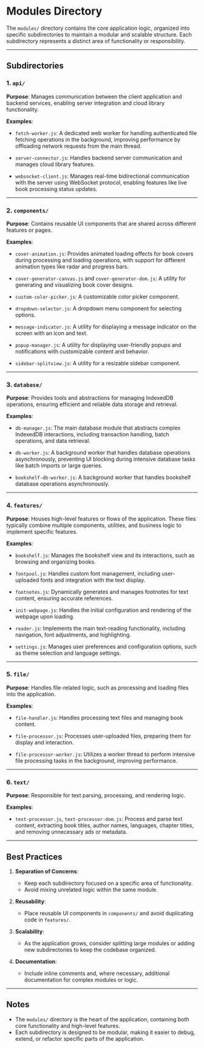 # Modules Directory

The `modules/` directory contains the core application logic, organized into specific subdirectories to maintain a modular and scalable structure. Each subdirectory represents a distinct area of functionality or responsibility.

---

## Subdirectories

### 1. `api/`

**Purpose**: Manages communication between the client application and backend services, enabling server integration and cloud library functionality.

**Examples**:

- `fetch-worker.js`: A dedicated web worker for handling authenticated file fetching operations in the background, improving performance by offloading network requests from the main thread.

- `server-connector.js`: Handles backend server communication and manages cloud library features.

- `websocket-client.js`: Manages real-time bidirectional communication with the server using WebSocket protocol, enabling features like live book processing status updates.

---

### 2. `components/`

**Purpose**: Contains reusable UI components that are shared across different features or pages.

**Examples**:

- `cover-animation.js`: Provides animated loading effects for book covers during processing and loading operations, with support for different animation types like radar and progress bars.

- `cover-generator-canvas.js` and `cover-generator-dom.js`: A utility for generating and visualizing book cover designs.

- `custom-color-picker.js`: A customizable color picker component.

- `dropdown-selector.js`: A dropdown menu component for selecting options.

- `message-indicator.js`: A utility for displaying a message indicator on the screen with an icon and text.

- `popup-manager.js`: A utility for displaying user-friendly popups and notifications with customizable content and behavior.

- `sidebar-splitview.js`: A utility for a resizable sidebar component.

---

### 3. `database/`

**Purpose**: Provides tools and abstractions for managing IndexedDB operations, ensuring efficient and reliable data storage and retrieval.

**Examples**:

- `db-manager.js`: The main database module that abstracts complex IndexedDB interactions, including transaction handling, batch operations, and data retrieval.

- `db-worker.js`: A background worker that handles database operations asynchronously, preventing UI blocking during intensive database tasks like batch imports or large queries.

- `bookshelf-db-worker.js`: A background worker that handles bookshelf database operations asynchronously.

---

### 4. `features/`

**Purpose**: Houses high-level features or flows of the application. These files typically combine multiple components, utilities, and business logic to implement specific features.

**Examples**:

- `bookshelf.js`: Manages the bookshelf view and its interactions, such as browsing and organizing books.

- `fontpool.js`: Handles custom font management, including user-uploaded fonts and integration with the text display.

- `footnotes.js`: Dynamically generates and manages footnotes for text content, ensuring accurate references.

- `init-webpage.js`: Handles the initial configuration and rendering of the webpage upon loading.

- `reader.js`: Implements the main text-reading functionality, including navigation, font adjustments, and highlighting.

- `settings.js`: Manages user preferences and configuration options, such as theme selection and language settings.

---

### 5. `file/`

**Purpose**: Handles file-related logic, such as processing and loading files into the application.

**Examples**:

- `file-handler.js`: Handles processing text files and managing book content.

- `file-processor.js`: Processes user-uploaded files, preparing them for display and interaction.

- `file-processor-worker.js`: Utilizes a worker thread to perform intensive file processing tasks in the background, improving performance.

---

### 6. `text/`

**Purpose**: Responsible for text parsing, processing, and rendering logic.

**Examples**:

- `text-processor.js`, `text-processor-dom.js`: Process and parse text content, extracting book titles, author names, languages, chapter titles, and removing unnecessary ads or metadata.

---

## Best Practices

1. **Separation of Concerns**:

    - Keep each subdirectory focused on a specific area of functionality.
    - Avoid mixing unrelated logic within the same module.

2. **Reusability**:

    - Place reusable UI components in `components/` and avoid duplicating code in `features/`.

3. **Scalability**:

    - As the application grows, consider splitting large modules or adding new subdirectories to keep the codebase organized.

4. **Documentation**:

    - Include inline comments and, where necessary, additional documentation for complex modules or logic.

---

## Notes

- The `modules/` directory is the heart of the application, containing both core functionality and high-level features.
- Each subdirectory is designed to be modular, making it easier to debug, extend, or refactor specific parts of the application.
